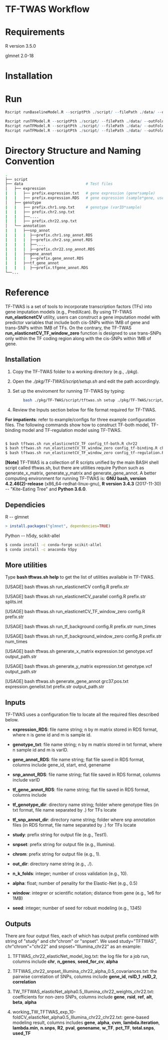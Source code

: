 # TF-TWAS Workflow 


# Requirements

R version 3.5.0

glmnet 2.0-18

# Installation

# Run 

```R
Rscript runBaselineModel.R --scriptPth ./script/ --filePath ./data/ --outFolder ./ --chr 22

Rscript runTFModel.R --scriptPth ./script/ --filePath ./data/ --outFolder ./ --chr 22 --model tf-regulation
Rscript runTFModel.R --scriptPth ./script/ --filePath ./data/ --outFolder ./ --chr 22 --model tf-binding
Rscript runTFModel.R --scriptPth ./script/ --filePath ./data/ --outFolder ./ --chr 22 --model tf-both
```
# Directory Structure and Naming Convention

```bash
.
├── script
├── data                            # Test files
│   ├── expression          
|   |   ├── prefix.expression.txt   # gene expression (gene*sample) 
|   |   ├── prefix.expression.RDS   # gene expression (sample*gene, use to convert RDS)
│   ├── genotype
|   |   ├── prefix.chr1.snp.txt     # genotype (varID*sample)
|   |   ├── prefix.chr2.snp.txt
|   |   ├──....
|   |   ├── prefix.chr22.snp.txt
│   └── annotation
|   |   ├──snp_annot
|   |   |  ├──prefix.chr1.snp_annot.RDS
|   |   |  ├──prefix.chr2.snp_annot.RDS
|   |   |  ├──....
|   |   |  ├──prefix.chr22.snp_annot.RDS
|   |   ├──gene_annot
|   |   |  ├──prefix.gene_annot.RDS
|   |   ├──tf_gene_annot
|   |   |  ├──prefix.tfgene_annot.RDS
└──...
```

# Reference


TF-TWAS is a set of tools to incorporate transcription factors (TFs) into gene imputation models (e.g., PrediXcan). By using TF-TWAS __run_elasticnetCV__ utility, users can construct a gene imputation model with predictor variables that include both cis-SNPs within 1MB of gene and trans-SNPs within 1MB of TFs. On the contrary, the TF-TWAS __run_elasticnetCV_TF_window_zero__ function is designed to use trans-SNPs only within the TF coding region along with the cis-SNPs within 1MB of gene.

## Installation

1. Copy the TF-TWAS folder to a working directory (e.g., _./pkg_).

2. Open the _./pkg/TF-TWAS/script/setup.sh_ and edit the path accordingly. 

3. Set up the enviroment for running TF-TWAS by typing:
```bash 
        bash ./pkg/TF-TWAS/script/tftwas.sh setup ./pkg/TF-TWAS/script/setup.sh
```
4. Review the Inputs section below for file format required for TF-TWAS. 

__For impatients__: refer to example/configs for three example configuration files. The following commands show how to construct TF-both model, TF-binding model and TF-regulation model using TF-TWAS.

```bash

$ bash tftwas.sh run_elasticnetCV_TF config_tf-both.R chr22
$ bash tftwas.sh run_elasticnetCV_TF_window_zero config_tf-binding.R chr22
$ bash tftwas.sh run_elasticnetCV_TF_window_zero config_tf-regulation.R chr22

```


__[Note]__
TF-TWAS is a collection of R scripts unified by the main BASH shell script called tftwas.sh, but there are utilities require Python such as generate_x_matrix, generate_y_matrix and generate_gene_annot. A better computing environment for running TF-TWAS is: __GNU bash, version 4.2.46(2)-release__ (x86_64-redhat-linux-gnu), __R version 3.4.3__ (2017-11-30) -- "Kite-Eating Tree" and __Python 3.6.0__.

## Dependicies

R -- glmnet

```R
> install.packages("glmnet", dependencies=TRUE)
```
Python -- h5dy, scikit-allel

```bash
$ conda install -c conda-forge scikit-allel
$ conda install -c anaconda h5py 
```

## More utilities

Type __bash tftwas.sh help__ to get the list of utilities available in TF-TWAS.

[USAGE] bash tftwas.sh run_elasticnetCV config.R prefix.str

[USAGE] bash tftwas.sh run_elasticnetCV_parallel config.R prefix.str splits.int

[USAGE] bash tftwas.sh run_elasticnetCV_TF_window_zero config.R prefix.str

[USAGE] bash tftwas.sh run_tf_background config.R prefix.str num_times

[USAGE] bash tftwas.sh run_tf_background_window_zero config.R prefix.str num_times

[USAGE] bash tftwas.sh generate_x_matrix expression.txt genotype.vcf output_path.str

[USAGE] bash tftwas.sh generate_y_matrix expression.txt genotype.vcf output_path.str

[USAGE] bash tftwas.sh generate_gene_annot grc37.pos.txt expression.genelist.txt prefix.str output_path.str


## Inputs

TF-TWAS uses a configuration file to locate all the required files described below. 

* __expression_RDS__: file name string; n by m matrix stored in RDS format, where n is gene id and m is sample id.

* __genotype_txt__: file name string; n by m matrix stored in txt format, where n sample id and m is varID.

* __gene_annot_RDS__: file name string; flat file saved in RDS format, columns include gene_id, start, end, genename

* __snp_annot_RDS__: file name string; flat file saved in RDS format, columns include varID

* __tf_gene_annot_RDS__: file name string; flat file saved in RDS format, columns include 

* __tf_genotype_dir__: directory name string; folder where genotype files (in txt format, file name separated by .) for TFs locate

* __tf_snp_annot_dir__: directory name string; folder where snp annotation files (in RDS format, file name separated by .) for TFs locate

* __study__: prefix string for output file (e.g., Test1).

* __snpset__: prefix string for output file (e.g., Illumina).

* __chrom__: prefix string for output file (e.g., 1).

* __out_dir__: directory name string (e.g., ./).

* __n_k_folds__: integer; number of cross validation (e.g., 10).

* __alpha__: float; number of penality for the Elastic-Net (e.g., 0.5)

* __window__: integrer or scientific notation; distance from gene (e.g., 1e6 for 1MB)

* __seed__: integer; number of seed for robust modeling (e.g., 1345)


## Outputs

There are four output files, each of which has output prefix combined with string of "study" and chr"chrom" or "snpset". We used study="TFTWAS", chr"chrom"="chr22" and snpset="Illumina_chr22" as an example: 

1. TFTWAS_chr22_elasticNet_model_log.txt: the log file for a job run, columns include __chr__, __n_genes__, __seed_for_cv__, __alpha__

2. TFTWAS_chr22_snpset_Illumina_chr22_alpha_0.5_covariances.txt: the pairwise correlation of SNPs, columns include __gene_id__, __rsID_1__ ,__rsID_2__, __correlation__

3. TW_TFTWAS_elasticNet_alpha0.5_Illumina_chr22_weights_chr22.txt: coefficients for non-zero SNPs, columns include __gene__, __rsid__, __ref__, __alt__, __beta__, __alpha__

4. working_TW_TFTWAS_exp_10-foldCV_elasticNet_alpha0.5_Illumina_chr22_chr22.txt: gene-based modeling result, columns includes __gene__, __alpha__, __cvm__, __lambda.iteration__, __lambda.min__, __n.snps__, __R2__, __pval__, __genename__, __w_TF__, __pct_TF__, __total.snps__, __used_TF__



